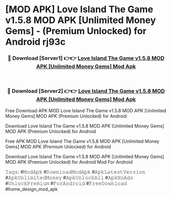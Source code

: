 # [MOD APK] Love Island The Game v1.5.8 MOD APK [Unlimited Money Gems]  - (Premium Unlocked) for Android rj93c



<div align="center">
<h3>🔴 Download [Server1] 👉👉 <a href="https://momento.my/?title=Love_Island_The_Game_v1.5.8_MOD_APK_[Unlimited_Money_Gems]_">Love Island The Game v1.5.8 MOD APK [Unlimited Money Gems]  Mod Apk</a></h3><br>

<h3>🔴 Download [Server2] 👉👉 <a href="https://momento.my/?title=Love_Island_The_Game_v1.5.8_MOD_APK_[Unlimited_Money_Gems]_">Love Island The Game v1.5.8 MOD APK [Unlimited Money Gems]  Mod Apk</a></h3>
</div>



Free Download APK MOD Love Island The Game v1.5.8 MOD APK [Unlimited Money Gems]  MOD APK (Premium Unlocked) for Android

Download Love Island The Game v1.5.8 MOD APK [Unlimited Money Gems]  MOD APK (Premium Unlocked) for Android

Free APK MOD Love Island The Game v1.5.8 MOD APK [Unlimited Money Gems]  MOD APK (Premium Unlocked) for Android

Download Love Island The Game v1.5.8 MOD APK [Unlimited Money Gems]  MOD APK (Premium Unlocked) for Android Mod For Android

𝚃𝚊𝚐𝚜: #𝙼𝚘𝚍𝙰𝚙𝚔 #𝙳𝚘𝚠𝚗𝚕𝚘𝚊𝚍𝙼𝚘𝚍𝙰𝚙𝚔 #𝙰𝚙𝚔𝙻𝚊𝚝𝚎𝚜𝚝𝚅𝚎𝚛𝚜𝚒𝚘𝚗 #𝙰𝚙𝚔𝚄𝚗𝚕𝚒𝚖𝚒𝚝𝚎𝚍𝙼𝚘𝚗𝚎𝚢 #𝙰𝚙𝚔𝚄𝚗𝚕𝚘𝚌𝚔𝙰𝚕𝚕 #𝙰𝚙𝚔𝙽𝚘𝙰𝚍𝚜 #𝚄𝚗𝚕𝚘𝚌𝚔𝙿𝚛𝚎𝚖𝚒𝚞𝚖 #𝙵𝚘𝚛𝙰𝚗𝚍𝚛𝚘𝚒𝚍 #𝙵𝚛𝚎𝚎𝙳𝚘𝚠𝚗𝚕𝚘𝚊𝚍 #home_design_mod_apk
